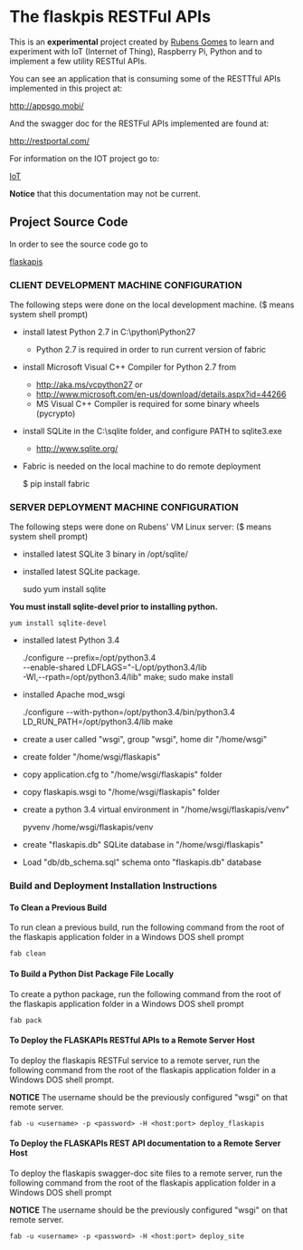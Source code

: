 # The flaskpis RESTFul APIs

This is an **experimental** project created by
[Rubens Gomes](https://www.rubens-gomes.com) to learn and experiment with
IoT (Internet of Thing), Raspberry Pi, Python and to implement a few utility
RESTful APIs.

You can see an application that is consuming some of the RESTTful APIs
implemented in this project at:

http://appsgo.mobi/

And the swagger doc for the RESTFul APIs implemented are found at:

http://restportal.com/

For information on the IOT project go to:

[IoT](misc/IoT)

**Notice** that this documentation may not be current.

## Project Source Code

In order to see the source code go to

[flaskapis](flaskapis)


### CLIENT DEVELOPMENT MACHINE CONFIGURATION

The following steps were done on the local development machine.
($ means system shell prompt)

* install latest Python 2.7 in C:\python\Python27
  * Python 2.7 is required in order to run current version of fabric

* install Microsoft Visual C++ Compiler for Python 2.7 from
  * http://aka.ms/vcpython27 or
  * http://www.microsoft.com/en-us/download/details.aspx?id=44266
  * MS Visual C++ Compiler is required for some binary wheels (pycrypto)

* install SQLite in the C:\sqlite folder, and configure PATH to sqlite3.exe
  * http://www.sqlite.org/

* Fabric is needed on the local machine to do remote deployment

    $ pip install fabric


### SERVER DEPLOYMENT MACHINE CONFIGURATION

The following steps were done on Rubens' VM Linux server:
($ means system shell prompt)

* installed latest SQLite 3 binary in /opt/sqlite/
* installed latest SQLite package.

    sudo yum install sqlite

**You must install sqlite-devel prior to installing python.**

    yum install sqlite-devel

* installed latest Python 3.4

    ./configure --prefix=/opt/python3.4 \
   --enable-shared LDFLAGS="-L/opt/python3.4/lib \
   -Wl,--rpath=/opt/python3.4/lib"
     make; sudo make install

* installed Apache mod_wsgi

    ./configure --with-python=/opt/python3.4/bin/python3.4
    LD_RUN_PATH=/opt/python3.4/lib make

* create a user called "wsgi", group "wsgi", home dir "/home/wsgi"
* create folder "/home/wsgi/flaskapis"
* copy application.cfg to "/home/wsgi/flaskapis" folder
* copy flaskapis.wsgi to "/home/wsgi/flaskapis" folder

* create a python 3.4 virtual environment in "/home/wsgi/flaskapis/venv"

	pyvenv /home/wsgi/flaskapis/venv

* create "flaskapis.db" SQLite database in "/home/wsgi/flaskapis"
* Load "db/db_schema.sql" schema onto "flaskapis.db" database


### Build and Deployment Installation Instructions

#### To Clean a Previous Build

To run clean a previous build, run the following command from the root
of the flaskapis application folder in a Windows DOS shell prompt

    fab clean

#### To Build a Python Dist Package File Locally

To create a python package, run the following command from the root
of the flaskapis application folder in a Windows DOS shell prompt

    fab pack

#### To Deploy the FLASKAPIs RESTful APIs to a Remote Server Host

To deploy the flaskapis RESTFul service to a remote server, run the following
command from the root of the flaskapis application folder in a Windows DOS
shell prompt.

**NOTICE** The username should be the previously configured "wsgi" on that
remote server.

    fab -u <username> -p <password> -H <host:port> deploy_flaskapis


#### To Deploy the FLASKAPIs REST API documentation to a Remote Server Host

To deploy the flaskapis swagger-doc site files to a remote server, run the following
command from the root of the flaskapis application folder in a Windows DOS
shell prompt

**NOTICE** The username should be the previously configured "wsgi" on that
remote server.

    fab -u <username> -p <password> -H <host:port> deploy_site


